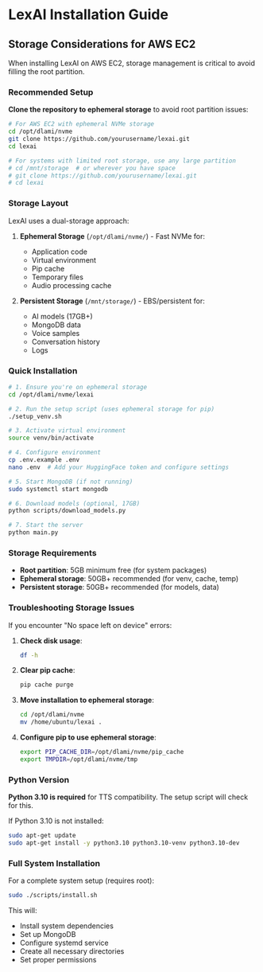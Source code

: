 # LexAI Installation Guide

## Storage Considerations for AWS EC2

When installing LexAI on AWS EC2, storage management is critical to avoid filling the root partition.

### Recommended Setup

**Clone the repository to ephemeral storage** to avoid root partition issues:

```bash
# For AWS EC2 with ephemeral NVMe storage
cd /opt/dlami/nvme
git clone https://github.com/yourusername/lexai.git
cd lexai

# For systems with limited root storage, use any large partition
# cd /mnt/storage  # or wherever you have space
# git clone https://github.com/yourusername/lexai.git
# cd lexai
```

### Storage Layout

LexAI uses a dual-storage approach:

1. **Ephemeral Storage** (`/opt/dlami/nvme/`) - Fast NVMe for:
   - Application code
   - Virtual environment
   - Pip cache
   - Temporary files
   - Audio processing cache

2. **Persistent Storage** (`/mnt/storage/`) - EBS/persistent for:
   - AI models (17GB+)
   - MongoDB data
   - Voice samples
   - Conversation history
   - Logs

### Quick Installation

```bash
# 1. Ensure you're on ephemeral storage
cd /opt/dlami/nvme/lexai

# 2. Run the setup script (uses ephemeral storage for pip)
./setup_venv.sh

# 3. Activate virtual environment
source venv/bin/activate

# 4. Configure environment
cp .env.example .env
nano .env  # Add your HuggingFace token and configure settings

# 5. Start MongoDB (if not running)
sudo systemctl start mongodb

# 6. Download models (optional, 17GB)
python scripts/download_models.py

# 7. Start the server
python main.py
```

### Storage Requirements

- **Root partition**: 5GB minimum free (for system packages)
- **Ephemeral storage**: 50GB+ recommended (for venv, cache, temp)
- **Persistent storage**: 50GB+ recommended (for models, data)

### Troubleshooting Storage Issues

If you encounter "No space left on device" errors:

1. **Check disk usage**:
   ```bash
   df -h
   ```

2. **Clear pip cache**:
   ```bash
   pip cache purge
   ```

3. **Move installation to ephemeral storage**:
   ```bash
   cd /opt/dlami/nvme
   mv /home/ubuntu/lexai .
   ```

4. **Configure pip to use ephemeral storage**:
   ```bash
   export PIP_CACHE_DIR=/opt/dlami/nvme/pip_cache
   export TMPDIR=/opt/dlami/nvme/tmp
   ```

### Python Version

**Python 3.10 is required** for TTS compatibility. The setup script will check for this.

If Python 3.10 is not installed:
```bash
sudo apt-get update
sudo apt-get install -y python3.10 python3.10-venv python3.10-dev
```

### Full System Installation

For a complete system setup (requires root):
```bash
sudo ./scripts/install.sh
```

This will:
- Install system dependencies
- Set up MongoDB
- Configure systemd service
- Create all necessary directories
- Set proper permissions